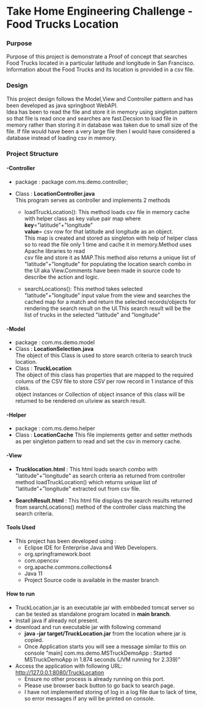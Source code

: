 # Take Home Engineering Challenge -  Food Trucks Location
### Purpose

Purpose of this project is demonstrate a Proof of concept that searches Food Trucks located in a particular latitude and longitude in San Francisco.
Information about the Food Trucks and its location is provided in a csv file.

### Design

This project design follows the Model,View and Controller pattern and has been developed as java springboot WebAPI.\
Idea has been to read the file and store it in memory using singleton pattern so that file is read once and searches are fast.Decsion to load file in memory rather than storing it in database was taken due to small size of the file. If file would have been a very large file then I would have considered a database instead of loading csv in memory.
 ### Project Structure
 #### -Controller
* package : package com.ms.demo.controller;
* Class : **LocationController.java**\
         This program serves as controller and implements 2 methods 

   *  loadTruckLocation(): This method loads csv file in memory cache with helper class as key value pair map where\
      **key**="latitude"+"longitude"\
      **value**= csv row for that latitude and longitude as an object.\
      This map is created and stored as singleton with help of helper class so to read the file only 1 time and cache it in memory.Method uses Apache libraries to read  
      csv file and store it as MAP.This method also returns a unique list of "latitude"+"longitude" for populating the location search combo in the UI aka 
      View.Comments have been made in source code to describe the action and logic.
      
   *  searchLocations(): This method takes selected "latitude"+"longitude" input value from the view and searches the cached map for a match and return the selected           records/objects  for rendering the search result on the UI.This search result will be the list of trucks in the selected  "latitude" and "longitude"
      
 #### -Model
 * package : com.ms.demo.model
 * Class : **LocationSelection.java**\
           The object of this Class is used to store search criteria to search truck location.
 * Class : **TruckLocation**\
           The object of this class has properties that are mapped to the required colums of the CSV file to store CSV per row record in 1 instance of this class.     
           object instances or Collection of object insance of this class will be returned to be rendered on ui\view as search result.
           
 #### -Helper
 * package : com.ms.demo.helper
 * Class : **LocationCache**
           This file implements getter and setter methods as per singleton pattern to read and set the csv in memory cache.
           
 #### -View
 * **Trucklocation.html** : This html loads search combo with "latitude"+"longitude" as search criteria as returned from controller method loadTruckLocation() which 
                            returns unique list of "latitude"+"longitude" extracted out from csv file.
 
 * **SearchResult.html** : This html file displays the search results returned from searchLocations() method of the controller class matching the search criteria.


#### Tools Used
*  This project has been developed using :
   * Eclipse IDE for Enterprise Java and Web Developers.
   * org.springframework.boot
   * com.opencsv
   * org.apache.commons.collections4
   * Java 11
   * Project Source code is available in the master branch
   
#### How to run
*  TruckLocation.jar is an executable jar with embbeded tomcat server so can be tested as standalone program located in **main branch**.
*  Install java if already not present.
*  download and run executable jar with following command
   *  **java -jar target/TruckLocation.jar**  from the location where jar is copied.
   *  Once Application starts you will see a message similar to this on console "main] com.ms.demo.MSTruckDemoApp  : Started MSTruckDemoApp in 1.874 seconds (JVM running       for 2.339)"
*  Access the application with following URL: http://127.0.0.1:8080/TruckLocation
   *  Ensure no other process is already running on this port.
   *  Please use browser back button to go back to search page.
   *  I have not implemented storing of log in a log file due to lack of time, so error messages if any will be printed on console.

